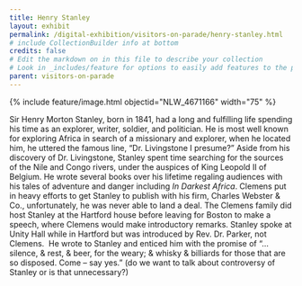```yaml
---
title: Henry Stanley
layout: exhibit
permalink: /digital-exhibition/visitors-on-parade/henry-stanley.html
# include CollectionBuilder info at bottom
credits: false
# Edit the markdown on in this file to describe your collection
# Look in _includes/feature for options to easily add features to the page
parent: visitors-on-parade
---
```


{% include feature/image.html objectid="NLW_4671166" width="75" %}

Sir Henry Morton Stanley, born in 1841, had a long and fulfilling life spending his time as an explorer, writer, soldier, and politician. He is most well known for exploring Africa in search of a missionary and explorer, when he located him, he uttered the famous line, “Dr. Livingstone I presume?” Aside from his discovery of Dr. Livingstone, Stanley spent time searching for the sources of the Nile and Congo rivers, under the auspices of King Leopold II of Belgium. He wrote several books over his lifetime regaling audiences with his tales of adventure and danger including _In Darkest Africa_. Clemens put in heavy efforts to get Stanley to publish with his firm, Charles Webster & Co., unfortunately, he was never able to land a deal. The Clemens family did host Stanley at the Hartford house before leaving for Boston to make a speech, where Clemens would make introductory remarks. Stanley spoke at Unity Hall while in Hartford but was introduced by Rev. Dr. Parker, not Clemens.  He wrote to Stanley and enticed him with the promise of “…silence, & rest, & beer, for the weary; & whisky & billiards for those that are so disposed. Come – say yes.” (do we want to talk about controversy of Stanley or is that unnecessary?) 